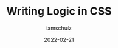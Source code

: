 ---
author: iamschulz
date: 2022-02-21
draft: true
publisher: thepracticaldev
tags:
  - css
target_url: https://dev.to/iamschulz/writing-logic-in-css-3ig0
title: Writing Logic in CSS
---